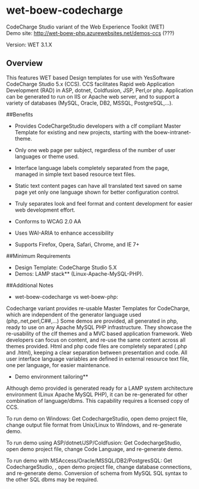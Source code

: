 wet-boew-codecharge
===================

CodeCharge Studio variant of the Web Experience Toolkit (WET)
<br />
Demo site: http://wet-boew-php.azurewebsites.net/demos-ccs (???)

Version: WET 3.1.X

## Overview

This features WET based Design templates for use with YesSoftware CodeCharge Studio 5.x (CCS).
CCS facilitates Rapid web Application Development (RAD) in ASP, dotnet, Coldfusion, JSP, Perl,or php.
Application can be generated to run on IIS or Apache web server, and to support a variety of databases (MySQL, Oracle, DB2, MSSQL, PostgreSQL,...).

##Benefits

* Provides CodeChargeStudio developers with a clf compliant Master Template for existing and new projects, starting with the boew-intranet-theme. 
* Only one web page per subject, regardless of the number of user languages or theme used.
* Interface language labels completely separated from the page, managed in simple text based resource text files.
* Static text content pages can have all translated text saved on same page yet only one language shown for better configuration control.
* Truly separates look and feel format and content development for easier web development effort.

* Conforms to WCAG 2.0 AA
* Uses WAI-ARIA to enhance accessibility
* Supports Firefox, Opera, Safari, Chrome, and IE 7+ 

##Minimum Requirements

* Design Template: CodeCharge Studio 5.X
* Demos: LAMP stack** (Linux-Apache-MySQL-PHP). 

##Additional Notes

* wet-boew-codecharge vs wet-boew-php:

Codecharge variant provides re-usable Master Templates for CodeCharge, which are independent of the generator language used (php,.net,perl,C##,...)
Some demos are provided, all generated in php, ready to use on any Apache MySQL PHP infrastructure. They showcase the re-usability of the clf themes 
and a MVC based application framework. Web developers can focus on content, and re-use the same content across all themes provided.
Html and php code files are completely separated (.php and .html), keeping a clear separation between presentation and code.
All user interface language variables are defined in external resource text file, one per language, for easier maintenance.

* Demo environment tailoring**

Although demo provided is generated ready for a LAMP system architecture environment (Linux Apache MySQL PHP), it can be re-generated for other combination of language/dbms. This capability requires a licensed copy of CCS.

To run demo on Windows: Get CodechargeStudio, open demo project file, change output file format from Unix/Linux to Windows, and re-generate demo.

To run demo using ASP/dotnet/JSP/Coldfusion: Get CodechargeStudio, open demo project file, change Code Language, and re-generate demo.

To run demo with MSAccess/Oracle/MSSQL/DB2/PostgresSQL: Get CodechargeStudio, , open demo project file, change database connections, and re-generate demo. Conversion of schema from MySQL SQL syntax to the other SQL dbms may be required.

